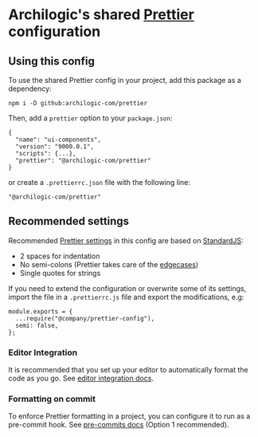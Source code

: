 # Archilogic's shared [Prettier](https://prettier.io) configuration

## Using this config

To use the shared Prettier config in your project, add this package as a dependency:

`npm i -D github:archilogic-com/prettier`

Then, add a `prettier` option to your `package.json`:

```
{
  "name": "ui-components",
  "version": "9000.0.1",
  "scripts": {...},
  "prettier": "@archilogic-com/prettier"
}
```

or create a `.prettierrc.json` file with the following line:
```
"@archilogic-com/prettier"
```

## Recommended settings

Recommended [Prettier settings](prettier.json) in this config are based on [StandardJS](https://standardjs.com/):

- 2 spaces for indentation
- No semi-colons (Prettier takes care of the [edgecases](https://standardjs.com/rules.html#semicolons))
- Single quotes for strings

If you need to extend the configuration or overwrite some of its settings, import the file in a `.prettierrc.js` file and export the modifications, e.g:
```
module.exports = {
  ...require("@company/prettier-config"),
  semi: false,
};
```

### Editor Integration
It is recommended that you set up your editor to automatically format the code as you go.
See [editor integration docs](https://prettier.io/docs/en/editors.html).

### Formatting on commit
To enforce Prettier formatting in a project, you can configure it to run as a pre-commit hook.
See [pre-commits docs](https://prettier.io/docs/en/precommit.html) (Option 1 recommended).



